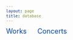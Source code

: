 ```yaml
---
layout: page
title: database
---
```


<style>
	body {font: 400 12px/1 -apple-system,BlinkMacSystemFont,"Segoe UI",Roboto,Helvetica,Arial,sans-serif,"Apple Color Emoji","Segoe UI Emoji","Segoe UI Symbol"}
	h1 { font-size: 40px; }
	th { text-align: left; }
	table.browse-works, table.browse-concerts { min-width: 1000px;}
	table.browse-works, table.browse-concerts { margin-left: auto; margin-right: auto; } /* center table */
	table.browse-works, table.browse-concerts { border-collapse: collapse; } /* don't put gaps between cells */
	table.browse-works th, table.browse-concerts th { background:skyblue; }
	table.browse-works td, table.browse-concerts td, table.browse th, table.browse-concerts th {padding-left: 2px; padding-top: 2px; padding: 2px}
	table.browse-works tr:hover, table.browse-concerts tr:hover { background:#ff000011; }
	a { text-decoration: none; }
	div.search-interface { margin-bottom: 30px; }
	.wrapper {margin-left: 10px;}
	table.browse-works td:nth-child(2) {min-width: 125px;}
	table.browse-works td:nth-child(4) {white-space: nowrap;}
	table.browse-works td:nth-child(5) {min-width: 100px}
	table.browse-works td:nth-child(6) {min-width: 150px;}
	table.browse-works td:nth-child(7) {min-width: 200px;}
	table.browse-concerts td:nth-child(1) {white-space: nowrap;}
	table.browse-concerts td:nth-child(2) {min-width: 250px;}
	table.browse-concerts td:nth-child(3) {min-width: 200px;}
	table.browse-concerts td:nth-child(4) {min-width: 200px;}
	table.browse-concerts td:nth-child(5) {min-width: 200px;}
	table.browse-concerts td:nth-child(6) {min-width: 200px;}
	select.source {max-width: 250px}
	span.sheet-button {
		font: 400 18px/1 -apple-system,BlinkMacSystemFont,"Segoe UI",Roboto,Helvetica,Arial,sans-serif,"Apple Color Emoji","Segoe UI Emoji","Segoe UI Symbol";
		color: #0645AD;
		display: inline-block;
		padding-bottom: 25px;
		padding-right: 25px;
	}
	span.sheet-button:hover {
 		text-decoration: underline;
 	}

</style>

<script>

//////////////////////////////
//
// Click manager for selecting which worksheet data to browse:
//

document.addEventListener("click", function (event) {
	let clickedElement = event.target;
	let targetButton = clickedElement.closest(".sheet-button");
	if (!targetButton) {
		return;
	}
	let name = targetButton.dataset.sheet;
	displaySheet(name);
});



//////////////////////////////
//
// displaySheet -- Select the browse interface for a specific worksheet.
//

function displaySheet(name) {
	let list = document.querySelectorAll(".sheet-display");
	for (let i=0; i<list.length; i++) {
		let sheet = list[i];
		let sheetName = sheet.dataset.sheet;
		sheet.style.display = (name == sheetName ? "block" : "none");
	}
}


</script>


<div id="sheet-select">
	<span class="sheet-button" data-sheet="works">Works</span>
	<span class="sheet-button" data-sheet="concerts">Concerts</span>
</div>

<div id="browse-interface">
	<div class="sheet-display" data-sheet="works">
		<div class="search-interface"></div>
		<div class="results-list"></div>
	</div>
	<div class="sheet-display" data-sheet="concerts">
		<div class="search-interface"></div>
		<div class="results-list"></div>
	</div>
</div>

<script>
// vim: ts=3:nowrap

let EMC = {};
EMC.results = {};  // elements for displaying search results by sheet name.
EMC.menus = {}; // elements for displaying search menus by sheet name.
EMC.activeResults = null;
EMC.index = {};    // header name mapping by sheet.
EMC.index.works = {};  // header names for works sheet.
EMC.index.concerts = {};  // header names for works concerts.
EMC.index.archives = {}; // header names for archives sheet.
EMC.index.bibliography = {}; // header names for bibliography sheet.
EMC.index.editions = {}; //header names for editions sheet
EMC.index.sources = {}; //header names for sources sheet
EMC.lookup = {};
EMC.METADATA = {};
EMC.METADATA.works = {% include_relative works.json %};
EMC.METADATA.concerts = {% include_relative concerts.json %};
EMC.METADATA.archives = {% include_relative archives.json %};
EMC.METADATA.bibliography = {% include_relative bibliography.json %};
EMC.METADATA.editions = {% include_relative editions.json %};
EMC.METADATA.sources = {% include_relative sources.json %};

EMC.index.works.name          = "Standardized Name of Work";
EMC.index.works.composer      = "Probable Composer";
EMC.index.works.voices        = "Voices";
EMC.index.works.composername  = "Composer Name as Listed in Program";
EMC.index.works.conflattr     = "Conflicting Attributions";
EMC.index.works.language	   = "Language";
EMC.index.works.language2	   = "Second Language";
EMC.index.works.monopoly	   = "Monophonic/Polyphonic";
EMC.index.works.sacrsec	      = "Sacred/Secular";
EMC.index.works.vocinstr	   = "Vocal/Instrumental";
EMC.index.works.genre   	   = "Genre";
EMC.index.works.source    	   = "Source of Work Listed in Program";
EMC.index.works.folios	      = "Folios/No.";
EMC.index.works.edition	      = "Edition of Work Listed in Program";
EMC.index.works.pages	      = "Nos./Page Numbers";
EMC.index.works.scanedition   = "Scan of Edition";
EMC.index.works.ProgID	      = "Program ID";
EMC.index.works.ProgDate	   = "Program Date";
EMC.index.works.ProgOrder	   = "Order in Program";
EMC.index.works.NotesWork	   = "Notes on Work";
EMC.index.works.ModernEd	   = "Modern Edition";
EMC.index.works.Repeatcon	   = "Repeat Concerts";
EMC.index.concerts.ID          = "ID";
EMC.index.concerts.year        = "Year";
EMC.index.concerts.month       = "Month";
EMC.index.concerts.day         = "Day";
EMC.index.concerts.date        = "Date";
EMC.index.concerts.ProgTitle   = "Program Title";
EMC.index.concerts.ensemble    = "Ensemble/Larger Org.";
EMC.index.concerts.loc         = "Location";
EMC.index.concerts.city        = "City";
EMC.index.concerts.state       = "State";
EMC.index.concerts.country     = "Country";
EMC.index.concerts.gmaps       = "Google Maps URL";
EMC.index.concerts.loccoord    = "Location Coordinates";
EMC.index.concerts.intro       = "Introduction";
EMC.index.concerts.direction   = "Direction";
EMC.index.concerts.performers  = "Performers";
EMC.index.concerts.archive     = "Archive (ARC)";
EMC.index.concerts.signature   = "Signature";
EMC.index.concerts.notes       = "Notes on Program";
EMC.index.concerts.literature  = "Literature";
EMC.index.concerts.image       = "Image";
EMC.index.concerts.imageperm   = "Image Permissions";
EMC.index.concerts.extimage    = "Externally Hosted Image";
EMC.index.archives.archID      = "Archive ID (ARC)";
EMC.index.archives.country     = "Country";
EMC.index.archives.name        = "Name";
EMC.index.archives.urlde       = "URL (DE)";
EMC.index.archives.urlen       = "URL (EN)";
EMC.index.archives.archloc     = "Archive Location";
EMC.index.bibliography.ID      = "ID";
EMC.index.bibliography.author  = "Author";
EMC.index.bibliography.article = "Name of Article";
EMC.index.bibliography.volname = "Name of Volume/Journal";
EMC.index.bibliography.editor  = "Editor";
EMC.index.bibliography.volnum  = "Volume";
EMC.index.bibliography.loc     = "Location";
EMC.index.bibliography.pub	   = "Publisher";
EMC.index.bibliography.pubyear = "Publication Year";
EMC.index.bibliography.pages   = "Pages";
EMC.index.bibliography.url     = "URL";
EMC.index.editions.ID          = "ID";
EMC.index.editions.compauthor  = "Composer/Author";
EMC.index.editions.article     = "Name of Article";
EMC.index.editions.volname     = "Name of Volume/Journal";
EMC.index.editions.editor      = "Editor";
EMC.index.editions.volnum      = "Volume";
EMC.index.editions.loc         = "Location";
EMC.index.editions.pub         = "Publisher";
EMC.index.editions.pubyear     = "Publication Year";
EMC.index.editions.pages       = "Pages";
EMC.index.sources.ID           = "ID";
EMC.index.sources.alias        = "Source Alias";
EMC.index.sources.DIAMM        = "DIAMM Source Link";
EMC.index.sources.RISM         = "RISM Source Link";

document.addEventListener("DOMContentLoaded", function () {
	buildLookupTables();
	buildSearchInterfaces(EMC.METADATA, "#browse-interface");
	displayBrowseTableWorks(EMC.METADATA.works);
	displayBrowseTableConcerts(EMC.METADATA.concerts);
});

//////////////////////////////
//
// buildLookupTables –- 
//

function buildLookupTables() {
	let metadata = EMC.METADATA;
	if (!metadata){
		console.warn("No METADATA!");
		return;
	}
	for (sheet in metadata) {
		if (sheet === "works"){
			continue;
		}
		buildLookupTable(sheet);
	}
}

//////////////////////////////
//
// buildLookupTable –-
//

function buildLookupTable(sheet) {
	let sheetArray = EMC.METADATA[sheet];
	if (!sheetArray && Array.isArray(sheetArray)){
		console.warn("No METADATA FOR", sheet);
		return;
	}
	EMC.lookup[sheet] = {};
	const lookup = EMC.lookup[sheet];
	for (let entry of sheetArray) {
		let id = entry.ID;
		if (!id){
			console.warn("NO ID FOR ENTRY");
			continue;
		}
		lookup[id] = entry;
	}
}

	

//////////////////////////////
//
// buildSearchInterfaces --
//

function buildSearchInterfaces(metadata, selector) {
	let element = document.querySelector(selector);
	if (!element) {
		console.error("ERROR: Cannot find", selector, "element");
		return;
	}
	let browsers = element.querySelectorAll("div.sheet-display");
	for (let i=0; i<browsers.length; i++) {
		let sheetName = browsers[i].dataset.sheet;
		let browseElement = browsers[i].querySelector("div.search-interface");
		if (!browseElement) {
			console.error("ERROR: No browseElement for", sheetName);
			return;
		}
		EMC.menus[sheetName] = browseElement;
		let tableElement = browsers[i].querySelector("div.results-list");
		if (!tableElement) {
			console.error("ERROR: No search results list element for", sheetName);
			return;
		}
		EMC.results[sheetName] = tableElement;
		if (sheetName === "works") {
			buildSearchInterfaceWorks(metadata.works, browseElement);
		} else if (sheetName === "concerts") {
			buildSearchInterfaceConcerts(metadata.concerts, browseElement);
		}
	}
}


//////////////////////////////
//
// buildSearchInterfaceWorks --
//

function buildSearchInterfaceWorks(data, browseElement) {
	if (!browseElement) {
		console.error("ERROR: Cannot find search interface element", browseElement);
		return;
	}
	let output = "";
	output += buildComposerSelect(data);
	output += buildVoiceSelect(data);
	output += buildGenreSelect(data);
	output += buildLanguageSelect(data);
	output += buildMonoPolySelect(data);
	output += buildSacredSecularSelect(data);
	output += buildVocInstrSelect(data);
	output += buildSourceSelect(data);
	browseElement.innerHTML = output;
}


//////////////////////////////
//
// buildSearchInterfaceConcerts --
//

function buildSearchInterfaceConcerts(data, browseElement) {
	if (!browseElement) {
		console.error("ERROR: Cannot find search interface element", browseElement);
		return;
	}
	let output = "";
	output += buildCountrySelect(data);
	output += buildYearSelect(data);
	output += buildProgramSourceSelect(data);
	browseElement.innerHTML = output;
}


//////////////////////////////
//
// displayBrowseTableWorks --
//

function displayBrowseTableWorks(data) {
	let element = EMC.results.works;
	if (!element) {
		console.warn("Cannot find search results element for works");
		return;
	}

	let headings = [EMC.index.works.name, EMC.index.works.composer,
	EMC.index.works.voices, EMC.index.works.ProgDate,
	EMC.index.works.genre, EMC.index.works.source,
	EMC.index.works.edition, EMC.index.works.ModernEd];

	let contents = "";
	contents += "<table class='browse-works'>\n";
	contents += "<thead>\n";
	contents += makeTableHeader(headings);
	contents += "</thead>\n";
	contents += "<tbody>\n";
	contents += makeTableBody(headings, data);
	contents += "</tbody>\n";
	contents += "</table>\n";
	element.innerHTML = contents;
}

//////////////////////////////
//
// displayBrowseTableConcerts --
//

function displayBrowseTableConcerts(data) {
	let element = EMC.results.concerts;
	if (!element) {
		console.warn("Cannot find search results element for works");
		return;
	}

	let headings = [EMC.index.concerts.date, EMC.index.concerts.ProgTitle, EMC.index.concerts.ensemble, EMC.index.concerts.loc, EMC.index.concerts.direction, EMC.index.concerts.archive];

	let contents = "";
	contents += "<table class='browse-concerts'>\n";
	contents += "<thead>\n";
	contents += makeTableHeader(headings);
	contents += "</thead>\n";
	contents += "<tbody>\n";
	contents += makeTableBody(headings, data);
	contents += "</tbody>\n";
	contents += "</table>\n";
	element.innerHTML = contents;
}

//////////////////////////////
//
// makeTableHeader -- Generate HTML content for browse table header.
//

function makeTableHeader(headings) {
	let output = "";
	let archivename = "Program Source";
	for (let i=0; i<headings.length; i++ ) {
		output += "<th>";
		if (headings[i] == EMC.index.concerts.archive){
			output += archivename;
		} else {
			output += headings[i];
		}
		output += "</th>";
	}
	return output;
}



//////////////////////////////
//
// makeTableBody -- Generate HTML content for browse table's body.
//

function makeTableBody(headings, data) {
	let output = "";
	for (let i=0; i<data.length; i++) {
		let entry = data[i];
		output += "<tr>";
		for (let i=0; i<headings.length; i++) {
			let value = "";
			if (typeof entry[headings[i]] !== "undefined") {
				value = entry[headings[i]];
			}
			output += "<td>";

			if (headings[i] == EMC.index.works.edition) {
				//need to add page numbers
				let pagenumbers = entry["Nos./Page Numbers"];
				let editionurl = entry["Scan of Edition"];
				if (value){
					if (value.match(";")){
						value = value.trim().split(/\s*;\s*/);
						pagenumbers = pagenumbers.trim().split(/\s*;\s*/);
						editionurl = editionurl.trim().split(/\s*;\s*/);
					} else {
						value = [ value ];
						pagenumbers = [ pagenumbers ];
						editionurl = [ editionurl ];
					}
					for (let i=0; i<value.length; i++){
						//dealing with editions found in bibliography items
						let pagesentry = pagenumbers[i];
						let url =  editionurl[i];
						let valueshort = value[i].substring(0,3);
						if (valueshort == "BIB"){
							let bentry = EMC.lookup.bibliography[value[i]];
							if (bentry) {
								let bauthor = bentry[EMC.index.bibliography.author];
								let barticle = bentry[EMC.index.bibliography.article];
								let bvolume = bentry[EMC.index.bibliography.volname];
								let bedit = bentry[EMC.index.bibliography.editor];
								let bvolnum = bentry[EMC.index.bibliography.volnum];
								let bpub = bentry[EMC.index.bibliography.pub];
								let bloc = bentry[EMC.index.bibliography.loc];
								let bpubyear = bentry[EMC.index.bibliography.pubyear];
								let bpages = bentry[EMC.index.bibliography.pages];
								let bibfull = "";
								let biburl = "";
								if (bauthor) {
									bibfull += `${bauthor}, `;
								}
								if (barticle) {
									bibfull += `"${barticle}," `;
								}
								if (bvolume) {
									bibfull += `<i>${bvolume}</i> `;
								}
								if (bedit) {
									bibfull += `, ed. ${bedit}`;
								}
								if (bvolnum) {
									bibfull += `${bvolnum} `;
								}
								if (bloc) {
									bibfull += ` (${bloc}: `;
								}
								if (bpub) {
									bibfull += `${bpub}, `;
								}
								if (bloc && bpub && bpubyear || bloc && bpubyear) {
									bibfull += `${bpubyear})`;
								}
								else if (bpubyear) {
									bibfull += ` (${bpubyear})`;
								}
								if (bpages) {
									bibfull += `, ${bpages}`;
								}
								if (pagesentry) {
									bibfull += `, at ${pagesentry}`;
								}
								if (url){
									output += `<a target="_blank" href="${url}">${bibfull}</a>`;
								} else {
									output += `${bibfull}`;
								}
							}
						}
						else {
							let eentry = EMC.lookup.editions[value[i]];
							if (eentry){
								let ecompauthor = eentry[EMC.index.editions.compauthor];
								let earticle = eentry[EMC.index.editions.article];
								let evolume = eentry[EMC.index.editions.volname];
								let evolnum = eentry[EMC.index.editions.volnum];
								let eloc = eentry[EMC.index.editions.loc];
								let eedit = eentry[EMC.index.editions.editor];
								let epub = eentry[EMC.index.editions.pub];
								let epubyear = eentry[EMC.index.editions.pubyear];
								let epages = eentry[EMC.index.editions.pages];
								let editionfull = "";
								let editionurl = "";
								if (ecompauthor) {
									editionfull += `${ecompauthor}, `;
								}
								if (earticle) {
									editionfull += `"${earticle}," `;
								}
								if (evolume) {
									editionfull += `<i>${evolume}</i>`;
								}
								if (evolnum) {
									editionfull += ` ${evolnum}`;
								}
								if (eedit) {
									editionfull += `, ed. ${eedit}`;
								}
								if (eloc) {
									editionfull += ` (${eloc}: `;
								}
								if (epub) {
									editionfull += `${epub}, `;
								}
								if (eloc && epub && epubyear || eloc && epubyear) {
									editionfull += `${epubyear})`;
								}
								else if (epubyear) {
									editionfull += ` (${epubyear})`;
								}
								if (epages) {
									editionfull += `, ${epages}`;
								}
								if (pagesentry) {
									editionfull += `, at ${pagesentry}`;
								}
								if (url){
									output += `<a target="_blank" href="${url}">${editionfull}</a>`;
								} else {
									output += `${editionfull}`;
								}
								
							}
						}
						if (i < value.length - 1){
							output += "; ";
						} else {
							output += ".";
						}
					}
					
				} 

			} else if (headings[i] == EMC.index.works.source) {
				let pagenumbers = entry["Folios/No."];
				let surl = "";
				if (value.match(";")){
						value = value.trim().split(/\s*;\s*/);
						pagenumbers = pagenumbers.trim().split(/\s*;\s*/);
					} else {
						value = [ value ];
						pagenumbers = [ pagenumbers ];
					}
				for (let i=0; i<value.length; i++){
					let sentry = EMC.lookup.sources[value[i]];
					let pagesentry = pagenumbers[i];
					if (sentry){
						let ID = sentry[EMC.index.sources.ID];
						let DIAMM = sentry[EMC.index.sources.DIAMM];
						let RISM = sentry[EMC.index.sources.RISM];
						if (DIAMM) {
							output += `<a target="_blank" href="${DIAMM}">${ID}</a>`;
						} 
						else if (RISM) {
							output += `<a target="_blank" href="${RISM}">${ID}</a>`;
						} 
						else {
							output += ID;
						}
						if (pagesentry) {
							output += `, ${pagesentry}`;
						}
						if (i < value.length - 1){
							output += "; ";
						} else {
							output += ".";
						}
					}
				}
			} else if (headings[i] == EMC.index.concerts.ProgTitle) {
				let ProgTitle = value;
				let imageperm = entry["Image Permissions"];
				let ProgUrl = getProgUrl(entry);
				if (imageperm == "yes"){
					output += `${ProgTitle} [<a target="_blank" href="${ProgUrl}">Image</a>]`;
				}
				else {
					output += ProgTitle;
				}
			} else if (headings[i] == EMC.index.concerts.loc) {
				let loccombined = getLocation(entry);
				let locmaps = getLocationGoogleMaps(entry);
 				output += `<a target="_blank" href="${locmaps}">${loccombined}</a>`;
			} else if (headings[i] == EMC.index.concerts.direction){
				let directioncleaned = getCleanedDirection(entry);
				output += directioncleaned;
			} else if (headings[i] == EMC.index.concerts.archive) {
				if (value){
					if (value.match(";")){
						value = value.trim().split(/\s*;\s*/);
					} else {
						value = [ value ];
					}
					for (let i=0; i<value.length; i++){
						let aentry = EMC.lookup.archives[value[i]];
						let name = aentry[EMC.index.archives.name];
						let archsig = getSignature(entry);
						output += `${name}, ${archsig}`;
						if (i < value.length - 1){
							output += "; ";
						}
					}
				} else {
					let archsig = getSignature(entry);
					if (archsig){
						let valueshort = archsig.substring(0,3);
							if (valueshort == "BIB"){
								let bentry = EMC.lookup.bibliography[archsig];
								if (bentry) {
									let bauthor = bentry[EMC.index.bibliography.author];
									let barticle = bentry[EMC.index.bibliography.article];
									let bvolume = bentry[EMC.index.bibliography.volname];
									let bedit = bentry[EMC.index.bibliography.editor];
									let bvolnum = bentry[EMC.index.bibliography.volnum];
									let bpub = bentry[EMC.index.bibliography.pub];
									let bloc = bentry[EMC.index.bibliography.loc];
									let bpubyear = bentry[EMC.index.bibliography.pubyear];
									let bpages = bentry[EMC.index.bibliography.pages];
									let bibfull = "";
									let biburl = "";
									if (bauthor) {
										bibfull += `${bauthor}, `;
									}
									if (barticle) {
										bibfull += `"${barticle}," `;
									}
									if (bvolume) {
										bibfull += `<i>${bvolume}</i> `;
									}
									if (bedit) {
										bibfull += `, ed. ${bedit}`;
									}
									if (bvolnum) {
										bibfull += `${bvolnum} `;
									}
									if (bloc) {
										bibfull += ` (${bloc}: `;
									}
									if (bpub) {
										bibfull += `${bpub}, `;
									}
									if (bloc && bpub && bpubyear || bloc && bpubyear) {
										bibfull += `${bpubyear})`;
									}
									else if (bpubyear) {
										bibfull += ` (${bpubyear})`;
									}
									if (bpages) {
										bibfull += `, ${bpages}`;
									}
									if (biburl){
										output += `<a target="_blank" href="${biburl}">${bibfull}</a>`;
									} else {
										output += `${bibfull}.`;
									}
								}
							} else {
								output += `${archsig}`;
							}
						}
					}
			} else {
				output += value;
			}
			output += "</td>";
		}
		output += "</tr>\n";
	}
	return output;
}



//////////////////////////////
//
// buildComposerSelect --
//

function buildComposerSelect(data) {
	let counter = {};
	let sum = data.length;
	for (let i=0; i<sum; i++) {
		let entry = data[i];
		let composer = entry[EMC.index.works.composer];
		if (!composer) {
			//console.error("WARNING: ", entry, " DOES NOT HAVE A COMPOSER");
			continue;
		}
		counter[composer] = (counter[composer] === undefined) ? 1 : counter[composer] + 1;
	}

	let clist = Object.keys(counter).sort();
	clist.sort((a, b) => a.toLowerCase().localeCompare(b.toLowerCase()));
	let composerCount = clist.length;
	let output = "<select class='composer' onchange='doSearchWorks()'>\n";
	output += `<option value="">Any composers [${composerCount}]</option>`;
	for (let i=0; i<clist.length; i++) {
		let name = clist[i];
		let count = counter[clist[i]];
		output += `<option value="${name}">${name} (${count})</option>`;
	}
	output += "</select>\n";
	return output;
}


//////////////////////////////
//
// buildGenreSelect -- generate menu for genres, sort by count
//

function buildGenreSelect(data) {
	let genres = {};
	for (let entry of EMC.METADATA.works) {
		let genre = entry.Genre;
		if (typeof genres[genre] !== "undefined") {
			genres[genre]++;
		} else {
			genres[genre] = 1;
		}
	}

	let keys = Object.getOwnPropertyNames(genres);
	keys.sort((a, b) => {
		if (genres[a] == genres[b]) {
			// sort cases alphabetically by genre if the have the same count:
			return a.localeCompare(b);
		} else {
			return genres[b] - genres[a];
		}
	});
	let genreCount = keys.length;

	let output = "<select class='genre' onchange='doSearchWorks()'>\n";
	output += `<option value=''>Any genre [${genreCount}]</options>`;
	for (let genre of keys) {
		if (genre !== "undefined") {
			output += `<option value="${genre}">${genre} (${genres[genre]})</option>`;
		}
	}
	output += "</select>";
	return output;
}

//////////////////////////////
//
// getSignature -- Generate the archival signature.
//

function getSignature(entry) {
	let signature = "";
	if (typeof entry["Signature"] !== "undefined") {
		signature = entry["Signature"];
		return signature;
	}
	return "";
}

//////////////////////////////
//
// buildLanguageSelect --
//

function buildLanguageSelect(data) {
	let counter = {};
	let sum = data.length;
	for (let i=0; i<sum; i++) {
		let entry = data[i];
		let language = entry[EMC.index.works.language];
		if (!language) {
			//console.error("WARNING: ", entry, " DOES NOT HAVE A LANGUAGE");
			continue;
		}
		counter[language] = (counter[language] === undefined) ? 1 : counter[language] + 1;
	}

	let llist = Object.keys(counter).sort();
	let languageCount = llist.length;
	let output = "<select class='language' onchange='doSearchWorks()'>\n";
	output += `<option value="">Any language [${languageCount}]</option>`;
	for (let i=0; i<llist.length; i++) {
		let name = llist[i];
		let count = counter[llist[i]];
		output += `<option value="${name}">${name} (${count})</option>`;
	}
	output += "</select>\n";
	return output;
}


//////////////////////////////
//
// buildMonoPolySelect --
//

function buildMonoPolySelect(data) {
	let counter = {};
	let sum = data.length;
	for (let i=0; i<sum; i++) {
		let entry = data[i];
		let monopoly = entry[EMC.index.works.monopoly];
		if (!monopoly) {
			//console.error("WARNING: ", entry, " DOES NOT HAVE A MONOPHONIC/POLYPHONIC DESIGNATION");
			continue;
		}
		counter[monopoly] = (counter[monopoly] === undefined) ? 1 : counter[monopoly] + 1;
	}

	let mlist = Object.keys(counter).sort();
	let monopolyCount = mlist.length;
	let output = "<select class='monopoly' onchange='doSearchWorks()'>\n";
	output += `<option value="">monophonic/polyphonic [${monopolyCount}]</option>`;
	for (let i=0; i<mlist.length; i++) {
		let name = mlist[i];
		let count = counter[mlist[i]];
		output += `<option value="${name}">${name} (${count})</option>`;
	}
	output += "</select>\n";
	return output;
}


//////////////////////////////
//
// buildSacredSecularSelect --
//

function buildSacredSecularSelect(data) {
	let counter = {};
	let sum = data.length;
	for (let i=0; i<sum; i++) {
		let entry = data[i];
		let sacredsecular = entry[EMC.index.works.sacrsec];
		if (!sacredsecular) {
			//console.error("WARNING: ", entry, " DOES NOT HAVE A SACRED/SECULAR DESIGNATION");
			continue;
		}
		counter[sacredsecular] = (counter[sacredsecular] === undefined) ? 1 : counter[sacredsecular] + 1;
	}

	let slist = Object.keys(counter).sort();
	let sacredsecularCount = slist.length;
	let output = "<select class='sacredsecular' onchange='doSearchWorks()'>\n";
	output += `<option value="">sacred/secular [${sacredsecularCount}]</option>`;
	for (let i=0; i<slist.length; i++) {
		let name = slist[i];
		let count = counter[slist[i]];
		output += `<option value="${name}">${name} (${count})</option>`;
	}
	output += "</select>\n";
	return output;
}


//////////////////////////////
//
// buildVocInstrSelect --
//

function buildVocInstrSelect(data) {
	let counter = {};
	let sum = data.length;
	for (let i=0; i<sum; i++) {
		let entry = data[i];
		let vocinstr = entry[EMC.index.works.vocinstr];
		if (!vocinstr) {
			//console.error("WARNING: ", entry, " DOES NOT HAVE A VOCAL/INSTRUMENTAL DESIGNATION");
			continue;
		}
		counter[vocinstr] = (counter[vocinstr] === undefined) ? 1 : counter[vocinstr] + 1;
	}

	let vilist = Object.keys(counter).sort();
	let vocinstrCount = vilist.length;
	let output = "<select class='vocinstr' onchange='doSearchWorks()'>\n";
	output += `<option value="">vocal/instrumental [${vocinstrCount}]</option>`;
	for (let i=0; i<vilist.length; i++) {
		let name = vilist[i];
		let count = counter[vilist[i]];
		output += `<option value="${name}">${name} (${count})</option>`;
	}
	output += "</select>\n";
	return output;
}

//////////////////////////////
//
// buildSourceSelect --
//

function buildSourceSelect(data) {
	let counter = {};
	let sum = data.length;
	for (let i=0; i<sum; i++) {
		let entry = data[i];
		let source = entry[EMC.index.works.source];
		if (!source) {
			//console.error("WARNING: ", entry, " DOES NOT HAVE A SOURCE");
			continue;
		}
		counter[source] = (counter[source] === undefined) ? 1 : counter[source] + 1;
	}

	let solist = Object.keys(counter).sort();
	let sourceCount = solist.length;
	let output = "<select class='source' onchange='doSearchWorks()'>\n";
	output += `<option value="">Any source [${sourceCount}]</option>`;
	for (let i=0; i<solist.length; i++) {
		let name = solist[i];
		let count = counter[solist[i]];
		output += `<option value="${name}">${name} (${count})</option>`;
	}
	output += "</select>\n";
	return output;
}

//////////////////////////////
//
// buildVoiceSelect --
//

function buildVoiceSelect(data) {
	let counter = {};
	let fileCount = data.length;
	for (let i=0; i<fileCount; i++) {
		let entry = data[i];
		let voice = entry[EMC.index.works.voices];
		if (!voice) {
			//console.error("WARNING: ", entry, " DOES NOT HAVE A VOICE COUNT");
			continue;
		}
		counter[voice] = (counter[voice] === undefined) ? 1 : counter[voice] + 1;
	}

	let vlist = Object.keys(counter).sort();
	vlist.sort((a, b) => (a - b));
	let output = "<select class='voice' onchange='doSearchWorks()'>\n";
	output += `<option value="">Any voice count</option>`;
	for (let i=0; i<vlist.length; i++) {
		let vcount = vlist[i];
		output += `<option value="${vcount}">${vcount}</option>`;
	}
	output += "</select>\n";
	return output;
}

//////////////////////////////
//
// getProgUrl -- Generate a source link based on "Scan of Edition".
//

function getProgUrl(entry) {
	let ProgUrl = "";
	if (typeof entry["Image"] !== "undefined") {
		ProgUrl = entry["Image"];
		return ProgUrl;
	}
	return "";
	console.warn("ProgUrl", ProgUrl);
}

//////////////////////////////
//
// getLocation -- Generate Location + City + Country
//

function getLocation(entry) {
	let location = "";
	let city = "";
	let country = "";
	if (typeof entry["Location"] !== "undefined") {
		location = entry["Location"];
	}
	if (typeof entry["City"] !== "undefined") {
		city = entry["City"];
	}
	if (typeof entry["Country"] !== "undefined") {
		country = entry["Country"];
	}
	if (!location.match(/^\s*$/) && !city.match(/^\s*$/) && !country.match (/^\s*$/)) {
		return `${location}, ${city}, ${country}`;
	} else if (!location.match(/^\s*$/) && !country.match (/^\s*$/)){
		return `${location}, ${country}`;
	}
	if (location.match(/^\s*$/)) {
		return "";
	} else {
		return location;
	}
}

//////////////////////////////
//
// getLocationGoogleMaps -- Generate a source link based on "Scan of Edition".
//

function getLocationGoogleMaps(entry) {
	let locmapsurl = "";
	if (typeof entry["Google Maps URL"] !== "undefined") {
		locmapsurl = entry["Google Maps URL"];
		return locmapsurl;
	}
	return "";
}

//////////////////////////////
//
// getCleanedDirection -- Remove {}.
//

function getCleanedDirection(entry) {
	let cleandirection = "";
	if (typeof entry["Direction"] !== "undefined") {
		cleandirection = entry["Direction"].replace(/{/g, '');
		cleandirection = cleandirection.replace(/}/g, '');
		return cleandirection;
	}
	return "";
}

//////////////////////////////
//
// buildCountrySelect --
//

function buildCountrySelect(data) {
	let counter = {};
	let sum = data.length;
	for (let i=0; i<sum; i++) {
		let entry = data[i];
		let country = entry[EMC.index.concerts.country];
		if (!country) {
			//console.error("WARNING: ", entry, " DOES NOT HAVE A COUNTRY DESIGNATION");
			continue;
		}
		counter[country] = (counter[country] === undefined) ? 1 : counter[country] + 1;
	}

	let clist = Object.keys(counter).sort();
	let country = clist.length;
	let output = "<select class='country' onchange='doSearchConcerts()'>\n";
	output += `<option value="">Country [${country}]</option>`;
	for (let i=0; i<clist.length; i++) {
		let name = clist[i];
		let count = counter[clist[i]];
		output += `<option value="${name}">${name} (${count})</option>`;
	}
	output += "</select>\n";
	return output;
}


//////////////////////////////
//
// buildYearSelect --
//

function buildYearSelect(data) {
	let counter = {};
	let sum = data.length;
	for (let i=0; i<sum; i++) {
		let entry = data[i];
		let year = entry[EMC.index.concerts.year];
		if (!year) {
			//console.error("WARNING: ", entry, " DOES NOT HAVE A YEAR DESIGNATION");
			continue;
		}
		counter[year] = (counter[year] === undefined) ? 1 : counter[year] + 1;
	}

	let ylist = Object.keys(counter).sort();
	let year = ylist.length;
	let output = "<select class='year' onchange='doSearchConcerts()'>\n";
	output += `<option value="">Year [${year}]</option>`;
	for (let i=0; i<ylist.length; i++) {
		let name = ylist[i];
		let count = counter[ylist[i]];
		output += `<option value="${name}">${name} (${count})</option>`;
	}
	output += "</select>\n";
	return output;
}


//////////////////////////////
//
// buildProgramSourceSelect --
//

function buildProgramSourceSelect(data) {
	let counter = {};
	let sum = data.length;
	for (let i=0; i<sum; i++) {
		let entry = data[i];
		let programsource = entry[EMC.index.concerts.archive];
		if (!programsource) {
			//console.error("WARNING: ", entry, " DOES NOT HAVE AN PROGRAM SOURCE DESIGNATION");
			continue;
		}
		counter[programsource] = (counter[programsource] === undefined) ? 1 : counter[programsource] + 1;
	}

	let pslist = Object.keys(counter).sort();
	let programsource = pslist.length;
	let output = "<select class='programsource' onchange='doSearchConcerts()'>\n";
	output += `<option value="">Source of Program [${programsource}]</option>`;
	for (let i=0; i<pslist.length; i++) {	
		let archid = pslist[i];
		let aentry = EMC.lookup.archives[pslist[i]];
		if (aentry){
			let archive = aentry[EMC.index.archives.name];
			let count = counter[pslist[i]];
			output += `<option value="${archid}">${archive} (${count})</option>`;
		}
	}
	output += "</select>\n";
	return output;
}


//////////////////////////////
//
// doSearchConcerts --
//

function doSearchConcerts(data) {
	if (!data) {
		data = EMC.METADATA.concerts;
	}
	console.error("input data for doSearchWorks", data);

	let searchInterface = EMC.menus.concerts;
	console.warn("print search interface", searchInterface);
	if (!searchInterface) {
		console.log("Problem finding search interface for concerts");
		return;
	}

	let countryField = searchInterface.querySelector("select.country");
	if (!countryField) {
		console.log("Problem finding country field in search interface");
		return;
	}
	let countryQuery = countryField.value;

	let yearField = searchInterface.querySelector("select.year");
	if (!yearField) {
		console.log("Problem finding year field in search interface");
		return;
	}
	let yearQuery = yearField.value;

	let programsourceField = searchInterface.querySelector("select.programsource");
	if (!programsourceField) {
		console.log("Problem finding country field in search interface");
		return;
	}
	let programsourceQuery = programsourceField.value;

	if (countryQuery !== "") {
		let tempdata = [];
		for (let i=0; i<data.length; i++) {
			let entry = data[i];
			let country = entry[EMC.index.concerts.country];
			if (country == countryQuery) {
				tempdata.push(entry);
			}
		}
		data = tempdata;
	}

	if (yearQuery !== "") {
		let tempdata = [];
		for (let i=0; i<data.length; i++) {
			let entry = data[i];
			let year = entry[EMC.index.concerts.year];
			if (year == yearQuery) {
				tempdata.push(entry);
			}
		}
		data = tempdata;
	}

	if (programsourceQuery !== "") {
		let tempdata = [];
		for (let i=0; i<data.length; i++) {
			let entry = data[i];
			let programsource = entry[EMC.index.concerts.archive];
			if (programsource == programsourceQuery) {
				tempdata.push(entry);
			}
		}
		data = tempdata;
	}

	displayBrowseTableConcerts(data);

}


//////////////////////////////
//
// doSearchWorks --
//

function doSearchWorks(data) {
	if (!data) {
		data = EMC.METADATA.works;
	}
	console.error("input data for doSearchWorks", data);


	let searchInterface = EMC.menus.works;
	console.warn("print search interface", searchInterface);
	if (!searchInterface) {
		console.log("Problem finding search interface for works");
		return;
	}

	let composerField = searchInterface.querySelector("select.composer");
	console.warn("print composerField", composerField);
	if (!composerField) {
		console.log("Problem finding composer field in search interface");
		return;
	}
	let composerQuery = composerField.value;

	let voiceField = searchInterface.querySelector("select.voice");
	if (!voiceField) {
		console.log("Problem finding voice-count field in search interface");
		return;
	}
	let voiceQuery = voiceField.value;

	let genreField = searchInterface.querySelector("select.genre");
	if (!genreField) {
		console.log("Problem finding genre field in search interface");
		return;
	}
	let genreQuery = genreField.value;

	let languageField = searchInterface.querySelector("select.language");
	if (!languageField) {
		console.log("Problem finding language field in search interface");
		return;
	}
	let languageQuery = languageField.value;

	let monopolyField = searchInterface.querySelector("select.monopoly");
	if (!monopolyField) {
		console.log("Problem finding monophonic/polyphonic field in search interface");
		return;
	}
	let monopolyQuery = monopolyField.value;

	let sacredsecularField = searchInterface.querySelector("select.sacredsecular");
	if (!sacredsecularField) {
		console.log("Problem finding sacred/secular field in search interface");
		return;
	}
	let sacredsecularQuery = sacredsecularField.value;

	let sourceField = searchInterface.querySelector("select.source");
	if (!sourceField) {
		console.log("Problem finding source field in search interface");
		return;
	}
	let sourceQuery = sourceField.value;

	let vocinstrField = searchInterface.querySelector("select.vocinstr");
	if (!vocinstrField) {
		console.log("Problem finding sacred/secular field in search interface");
		return;
	}
	let vocinstrQuery = vocinstrField.value;

	if (composerQuery) {
		let tempdata = [];
		for (let i=0; i<data.length; i++) {
			let entry = data[i];
			let composer = entry[EMC.index.works.composer];
			if (composer === composerQuery) {
				tempdata.push(entry);
			}
		}
		data = tempdata;
	}

	if (voiceQuery !== "") {
		let tempdata = [];
		for (let i=0; i<data.length; i++) {
			let entry = data[i];
			let voice = entry[EMC.index.works.voices];
			if (voice == voiceQuery) {
				tempdata.push(entry);
			}
		}
		data = tempdata;
	}

	if (genreQuery !== "") {
		let tempdata = [];
		for (let i=0; i<data.length; i++) {
			let entry = data[i];
			let genre = entry[EMC.index.works.genre];
			if (genre == genreQuery) {
				tempdata.push(entry);
			}
		}
		data = tempdata;
	}

	if (languageQuery !== "") {
		let tempdata = [];
		for (let i=0; i<data.length; i++) {
			let entry = data[i];
			let language = entry[EMC.index.works.language];
			if (language == languageQuery) {
				tempdata.push(entry);
			}
		}
		data = tempdata;
	}


	if (monopolyQuery !== "") {
		let tempdata = [];
		for (let i=0; i<data.length; i++) {
			let entry = data[i];
			let monopoly = entry[EMC.index.works.monopoly];
			if (monopoly == monopolyQuery) {
				tempdata.push(entry);
			}
		}
		data = tempdata;
	}

	if (sacredsecularQuery !== "") {
		let tempdata = [];
		for (let i=0; i<data.length; i++) {
			let entry = data[i];
			let sacredsecular = entry[EMC.index.works.sacrsec];
			if (sacredsecular == sacredsecularQuery) {
				tempdata.push(entry);
			}
		}
		data = tempdata;
	}

	if (sourceQuery !== "") {
		let tempdata = [];
		for (let i=0; i<data.length; i++) {
			let entry = data[i];
			let source = entry[EMC.index.works.source];
			if (source == sourceQuery) {
				tempdata.push(entry);
			}
		}
		data = tempdata;
	}

	if (vocinstrQuery !== "") {
		let tempdata = [];
		for (let i=0; i<data.length; i++) {
			let entry = data[i];
			let vocinstr = entry[EMC.index.works.vocinstr];
			if (vocinstr == vocinstrQuery) {
				tempdata.push(entry);
			}
		}
		data = tempdata;
	}

	displayBrowseTableWorks(data);
}

</script>
